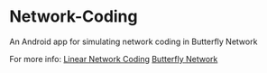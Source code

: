 # Network-Coding
An Android app for simulating network coding in Butterfly Network

For more info:
[Linear Network Coding](https://en.wikipedia.org/wiki/Linear_network_coding)
[Butterfly Network](https://en.wikipedia.org/wiki/Linear_network_coding#The_butterfly_network_example)
